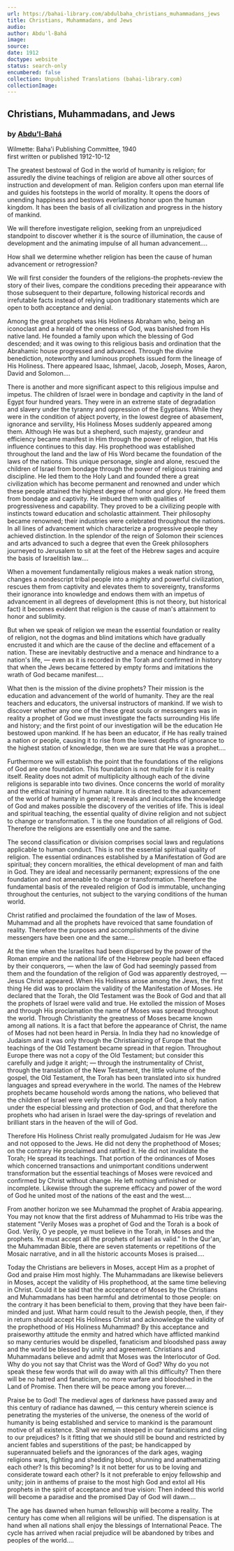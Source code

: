 ```yaml
---
url: https://bahai-library.com/abdulbaha_christians_muhammadans_jews
title: Christians, Muhammadans, and Jews
audio: 
author: Abdu'l-Bahá
image: 
source: 
date: 1912
doctype: website
status: search-only
encumbered: false
collection: Unpublished Translations (bahai-library.com)
collectionImage: 
---
```



## Christians, Muhammadans, and Jews

### by [Abdu'l-Bahá](https://bahai-library.com/author/Abdu'l-Bahá)

Wilmette: Baha'i Publishing Committee, 1940  
first written or published 1912-10-12


The greatest bestowal of God in the world of humanity is religion; for assuredly the divine teachings of religion are above all other sources of instruction and development of man. Religion confers upon man eternal life and guides his footsteps in the world of morality. It opens the doors of unending happiness and bestows everlasting honor upon the human kingdom. It has been the basis of all civilization and progress in the history of mankind.

We will therefore investigate religion, seeking from an unprejudiced standpoint to discover whether it is the source of illumination, the cause of development and the animating impulse of all human advancement....

How shall we determine whether religion has been the cause of human advancement or retrogression?

We will first consider the founders of the religions-the prophets-review the story of their lives, compare the conditions preceding their appearance with those subsequent to their departure, following historical records and irrefutable facts instead of relying upon traditionary statements which are open to both acceptance and denial.

Among the great prophets was His Holiness Abraham who, being an iconoclast and a herald of the oneness of God, was banished from His native land. He founded a family upon which the blessing of God descended; and it was owing to this religious basis and ordination that the Abrahamic house progressed and advanced. Through the divine benediction, noteworthy and luminous prophets issued form the lineage of His Holiness. There appeared Isaac, Ishmael, Jacob, Joseph, Moses, Aaron, David and Solomon....

There is another and more significant aspect to this religious impulse and impetus. The children of Israel were in bondage and captivity in the land of Egypt four hundred years. They were in an extreme state of degradation and slavery under the tyranny and oppression of the Egyptians. While they were in the condition of abject poverty, in the lowest degree of abasement, ignorance and servility, His Holiness Moses suddenly appeared among them. Although He was but a shepherd, such majesty, grandeur and efficiency became manifest in Him through the power of religion, that His influence continues to this day. His prophethood was established throughout the land and the law of His Word became the foundation of the laws of the nations. This unique personage, single and alone, rescued the children of Israel from bondage through the power of religious training and discipline. He led them to the Holy Land and founded there a great civilization which has become permanent and renowned and under which these people attained the highest degree of honor and glory. He freed them from bondage and captivity. He imbued them with qualities of progressiveness and capability. They proved to be a civilizing people with instincts toward education and scholastic attainment. Their philosophy became renowned; their industries were celebrated throughout the nations. In all lines of advancement which characterize a progressive people they achieved distinction. In the splendor of the reign of Solomon their sciences and arts advanced to such a degree that even the Greek philosophers journeyed to Jerusalem to sit at the feet of the Hebrew sages and acquire the basis of Israelitish law....

When a movement fundamentally religious makes a weak nation strong, changes a nondescript tribal people into a mighty and powerful civilization, rescues them from captivity and elevates them to sovereignty, transforms their ignorance into knowledge and endows them with an impetus of advancement in all degrees of development (this is not theory, but historical fact) it becomes evident that religion is the cause of man's attainment to honor and sublimity.

But when we speak of religion we mean the essential foundation or reality of religion, not the dogmas and blind imitations which have gradually encrusted it and which are the cause of the decline and effacement of a nation. These are inevitably destructive and a menace and hindrance to a nation's life, — even as it is recorded in the Torah and confirmed in history that when the Jews became fettered by empty forms and imitations the wrath of God became manifest....

What then is the mission of the divine prophets? Their mission is the education and advancement of the world of humanity. They are the real teachers and educators, the universal instructors of mankind. If we wish to discover whether any one of the these great souls or messengers was in reality a prophet of God we must investigate the facts surrounding His life and history; and the first point of our investigation will be the education He bestowed upon mankind. If he has been an educator, if He has really trained a nation or people, causing it to rise from the lowest depths of ignorance to the highest station of knowledge, then we are sure that He was a prophet....

Furthermore we will establish the point that the foundations of the religions of God are one foundation. This foundation is not multiple for it is reality itself. Reality does not admit of multiplicity although each of the divine religions is separable into two divines. Once concerns the world of morality and the ethical training of human nature. It is directed to the advancement of the world of humanity in general; it reveals and inculcates the knowledge of God and makes possible the discovery of the verities of life. This is ideal and spiritual teaching, the essential quality of divine religion and not subject to change or transformation. T is the one foundation of all religions of God. Therefore the religions are essentially one and the same.

The second classification or division comprises social laws and regulations applicable to human conduct. This is not the essential spiritual quality of religion. The essential ordinances established by a Manifestation of God are spiritual; they concern moralities, the ethical development of man and faith in God. They are ideal and necessarily permanent; expressions of the one foundation and not amenable to change or transformation. Therefore the fundamental basis of the revealed religion of God is immutable, unchanging throughout the centuries, not subject to the varying conditions of the human world.

Christ ratified and proclaimed the foundation of the law of Moses. Muhammad and all the prophets have revoiced that same foundation of reality. Therefore the purposes and accomplishments of the divine messengers have been one and the same....

At the time when the Israelites had been dispersed by the power of the Roman empire and the national life of the Hebrew people had been effaced by their conquerors, — when the law of God had seemingly passed from them and the foundation of the religion of God was apparently destroyed, — Jesus Christ appeared. When His Holiness arose among the Jews, the first thing He did was to proclaim the validity of the Manifestation of Moses. He declared that the Torah, the Old Testament was the Book of God and that all the prophets of Israel were valid and true. He extolled the mission of Moses and through His proclamation the name of Moses was spread throughout the world. Through Christianity the greatness of Moses became known among all nations. It is a fact that before the appearance of Christ, the name of Moses had not been heard in Persia. In India they had no knowledge of Judaism and it was only through the Christianizing of Europe that the teachings of the Old Testament became spread in that region. Throughout Europe there was not a copy of the Old Testament; but consider this carefully and judge it aright; — through the instrumentality of Christ, through the translation of the New Testament, the little volume of the gospel, the Old Testament, the Torah has been translated into six hundred languages and spread everywhere in the world. The names of the Hebrew prophets became household words among the nations, who believed that the children of Israel were verily the chosen people of God, a holy nation under the especial blessing and protection of God, and that therefore the prophets who had arisen in Israel were the day-springs of revelation and brilliant stars in the heaven of the will of God.

Therefore His Holiness Christ really promulgated Judaism for He was Jew and not opposed to the Jews. He did not deny the prophethood of Moses; on the contrary He proclaimed and ratified it. He did not invalidate the Torah; He spread its teachings. That portion of the ordinances of Moses which concerned transactions and unimportant conditions underwent transformation but the essential teachings of Moses were revoiced and confirmed by Christ without change. He left nothing unfinished or incomplete. Likewise through the supreme efficacy and power of the word of God he united most of the nations of the east and the west....

From another horizon we see Muhammad the prophet of Arabia appearing. You may not know that the first address of Muhammad to His tribe was the statement "Verily Moses was a prophet of God and the Torah is a book of God. Verily, O ye people, ye must believe in the Torah, in Moses and the prophets. Ye must accept all the prophets of Israel as valid." In the Qur'an, the Muhammadan Bible, there are seven statements or repetitions of the Mosaic narrative, and in all the historic accounts Moses is praised....

Today the Christians are believers in Moses, accept Him as a prophet of God and praise Him most highly. The Muhammadans are likewise believers in Moses, accept the validity of His prophethood, at the same time believing in Christ. Could it be said that the acceptance of Moses by the Christians and Muhammadans has been harmful and detrimental to those people: on the contrary it has been beneficial to them, proving that they have been fair-minded and just. What harm could result to the Jewish people, then, if they in return should accept His Holiness Christ and acknowledge the validity of the prophethood of His Holiness Muhammad? By this acceptance and praiseworthy attitude the enmity and hatred which have afflicted mankind so many centuries would be dispelled, fanaticism and bloodshed pass away and the world be blessed by unity and agreement. Christians and Muhammadans believe and admit that Moses was the Interlocutor of God. Why do you not say that Christ was the Word of God? Why do you not speak these few words that will do away with all this difficulty? Then there will be no hatred and fanaticism, no more warfare and bloodshed in the Land of Promise. Then there will be peace among you forever....

Praise be to God! The medieval ages of darkness have passed away and this century of radiance has dawned, — this century wherein science is penetrating the mysteries of the universe, the oneness of the world of humanity is being established and service to mankind is the paramount motive of all existence. Shall we remain steeped in our fanaticisms and cling to our prejudices? Is it fitting that we should still be bound and restricted by ancient fables and superstitions of the past; be handicapped by superannuated beliefs and the ignorances of the dark ages, waging religions wars, fighting and shedding blood, shunning and anathematizing each other? Is this becoming? Is it not better for us to be loving and considerate toward each other? Is it not preferable to enjoy fellowship and unity; join in anthems of praise to the most high God and extol all His prophets in the spirit of acceptance and true vision: Then indeed this world will become a paradise and the promised Day of God will dawn....

The age has dawned when human fellowship will become a reality. The century has come when all religions will be unified. The dispensation is at hand when all nations shall enjoy the blessings of International Peace. The cycle has arrived when racial prejudice will be abandoned by tribes and peoples of the world....